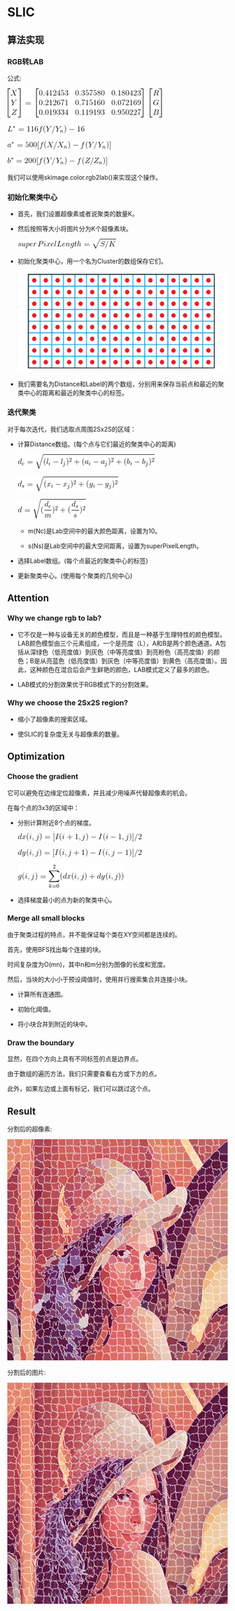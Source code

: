 # SLIC

## 算法实现

### RGB转LAB

公式:

![](../resource/gradient_ascent_based/SLIC/rgb2lab1.gif)

![](../resource/gradient_ascent_based/SLIC/L.gif)

![](../resource/gradient_ascent_based/SLIC/a.gif)

![](../resource/gradient_ascent_based/SLIC/b.gif)

我们可以使用skimage.color.rgb2lab()来实现这个操作。

### 初始化聚类中心

- 首先，我们设置超像素或者说聚类的数量K。

- 然后按照等大小将图片分为K个超像素块。

    ![](../resource/gradient_ascent_based/SLIC/S.gif)

- 初始化聚类中心，用一个名为Cluster的数组保存它们。

    ![](../resource/gradient_ascent_based/SLIC/initial.png)

- 我们需要名为Distance和Label的两个数组，分别用来保存当前点和最近的聚类中心的距离和最近的聚类中心的标签。

### 迭代聚类

对于每次迭代，我们选取点周围2Sx2S的区域：

- 计算Distance数组。(每个点与它们最近的聚类中心的距离)

    ![](../resource/gradient_ascent_based/SLIC/dc.gif)

    ![](../resource/gradient_ascent_based/SLIC/ds.gif)

    ![](../resource/gradient_ascent_based/SLIC/d.gif)
    
    - m(Nc)是Lab空间中的最大颜色距离，设置为10。
    
    - s(Ns)是Lab空间中的最大空间距离，设置为superPixelLength。

- 选择Label数组。(每个点最近的聚类中心的标签)

- 更新聚类中心。(使用每个聚类的几何中心)

## Attention

### Why we change rgb to lab?

- 它不仅是一种与设备无关的颜色模型，而且是一种基于生理特性的颜色模型。LAB颜色模型由三个元素组成，一个是亮度（L），A和B是两个颜色通道。A包括从深绿色（低亮度值）到灰色（中等亮度值）到亮粉色（高亮度值）的颜色；B是从亮蓝色（低亮度值）到灰色（中等亮度值）到黄色（高亮度值）。因此，这种颜色在混合后会产生鲜艳的颜色，LAB模式定义了最多的颜色。

- LAB模式的分割效果优于RGB模式下的分割效果。

### Why we choose the 2Sx2S region?

- 缩小了超像素的搜索区域。

- 使SLIC的复杂度无关与超像素的数量。

## Optimization

### Choose the gradient

它可以避免在边缘定位超像素，并且减少用噪声代替超像素的机会。

在每个点的3x3的区域中：

- 分别计算附近8个点的梯度。

    ![](../resource/gradient_ascent_based/SLIC/dx.gif)
    
    ![](../resource/gradient_ascent_based/SLIC/dy.gif)
    
    ![](../resource/gradient_ascent_based/SLIC/g.gif)

- 选择梯度最小的点为新的聚类中心。

### Merge all small blocks

由于聚类过程的特点，并不能保证每个类在XY空间都是连续的。

首先，使用BFS找出每个连接的块。

时间复杂度为O(mn)，其中n和m分别为图像的长度和宽度。

然后，当块的大小小于预设阈值时，使用并行搜索集合并连接小块。

- 计算所有连通图。

- 初始化阈值。

- 将小块合并到附近的块中。

### Draw the boundary

显然，在四个方向上具有不同标签的点是边界点。

由于数组的遍历方法，我们只需要查看右方或下方的点。

此外，如果左边或上面有标记，我们可以跳过这个点。

## Result

分割后的超像素:

![](../result/lena_SLIC_pixel.png)

分割后的图片:

![](../result/lena_SLIC_image.png)